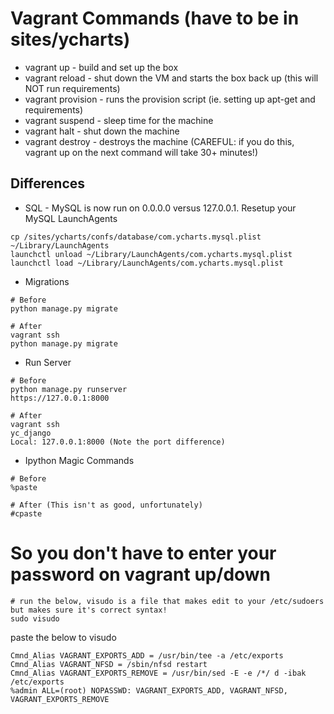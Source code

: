 # Vagrant Commands (have to be in sites/ycharts)
* vagrant up - build and set up the box
* vagrant reload - shut down the VM and starts the box back up (this will NOT run requirements)
* vagrant provision - runs the provision script (ie. setting up apt-get and requirements)
* vagrant suspend - sleep time for the machine
* vagrant halt - shut down the machine
* vagrant destroy - destroys the machine (CAREFUL: if you do this, vagrant up on the next command will take 30+ minutes!)

## Differences
* SQL - MySQL is now run on 0.0.0.0 versus 127.0.0.1. Resetup your MySQL LaunchAgents
```
cp /sites/ycharts/confs/database/com.ycharts.mysql.plist ~/Library/LaunchAgents
launchctl unload ~/Library/LaunchAgents/com.ycharts.mysql.plist
launchctl load ~/Library/LaunchAgents/com.ycharts.mysql.plist
```
* Migrations
```
# Before
python manage.py migrate

# After
vagrant ssh
python manage.py migrate
```
* Run Server
```
# Before
python manage.py runserver
https://127.0.0.1:8000

# After
vagrant ssh
yc_django
Local: 127.0.0.1:8000 (Note the port difference)
```
* Ipython Magic Commands
```
# Before
%paste

# After (This isn't as good, unfortunately)
#cpaste
```

# So you don't have to enter your password on vagrant up/down
```
# run the below, visudo is a file that makes edit to your /etc/sudoers but makes sure it's correct syntax!
sudo visudo
```
paste the below to visudo
```
Cmnd_Alias VAGRANT_EXPORTS_ADD = /usr/bin/tee -a /etc/exports
Cmnd_Alias VAGRANT_NFSD = /sbin/nfsd restart
Cmnd_Alias VAGRANT_EXPORTS_REMOVE = /usr/bin/sed -E -e /*/ d -ibak /etc/exports
%admin ALL=(root) NOPASSWD: VAGRANT_EXPORTS_ADD, VAGRANT_NFSD, VAGRANT_EXPORTS_REMOVE
```